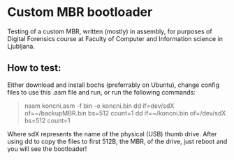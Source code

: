 # Custom MBR bootloader
Testing of a custom MBR, written (mostly) in assembly, for purposes of Digital Forensics course at Faculty of Computer and Information science in Ljubljana.

## How to test:

Either download and install bochs (preferrably on Ubuntu), change config files to use this .asm file and run, or run the following commands:

> nasm koncni.asm -f bin -o koncni.bin
> dd if=dev/sdX of=~/backupMBR.bin bs=512 count=1
> dd if=~/koncni.bin of=/dev/sdX bs=512 count=1

Where sdX represents the name of the physical (USB) thumb drive. After using dd to copy the files to first 512B, the MBR, of the drive, just reboot and you will see the bootloader! 
